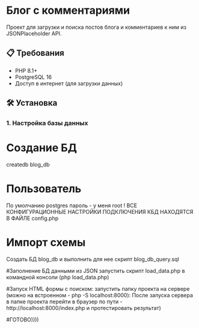 # Блог с комментариями

Проект для загрузки и поиска постов блога и комментариев к ним из JSONPlaceholder API.

## 📋 Требования

- PHP 8.1+
- PostgreSQL 16
- Доступ в интернет (для загрузки данных)

## 🛠️ Установка

### 1. Настройка базы данных

# Создание БД
createdb blog_db

# Пользователь
По умолчанию postgres
пароль - у меня root
! ВСЕ КОНФИГУРАЦИОННЫЕ НАСТРОЙКИ ПОДКЛЮЧЕНИЯ КБД НАХОДЯТСЯ В ФАЙЛЕ config.php 

# Импорт схемы
Создать БД blog_db и выполнить для нее скрипт blog_db_query.sql

#Заполнение БД данными из JSON
запустить скрипт load_data.php в командной консоли (php load_data.php)

#Запуск HTML формы с поиском:
запустить папку проекта на сервере (можно на встроенном - php -S localhost:8000):
После запуска сервера в папке проекта перейти в браузер по пути - http://localhost:8000/index.php
и протестировать результат)

#ГОТОВО))))


